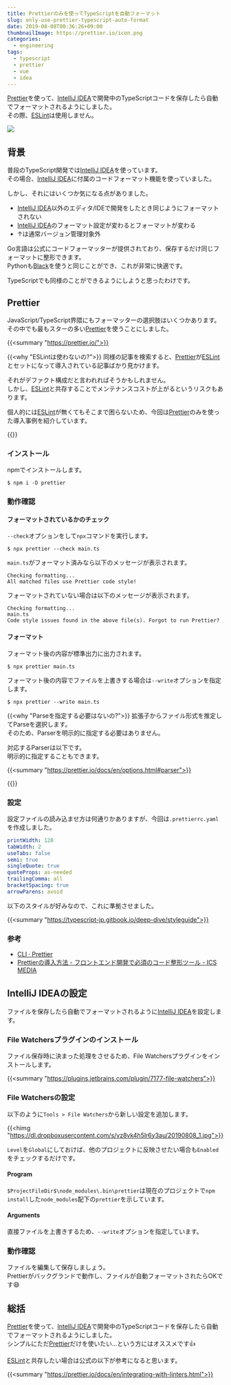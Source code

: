 ```yaml
---
title: Prettierのみを使ってTypeScriptを自動フォーマット
slug: only-use-prettier-typescript-auto-format
date: 2019-08-08T00:36:26+09:00
thumbnailImage: https://prettier.io/icon.png
categories:
  - engineering
tags:
  - typescript
  - prettier
  - vue
  - idea
---
```


[Prettier]を使って、[IntelliJ IDEA]で開発中のTypeScriptコードを保存したら自動でフォーマットされるようにしました。  
その際、[ESLint]は使用しません。

<!--more-->

<img src="https://repository-images.githubusercontent.com/75104123/f6f27280-61e5-11e9-8759-33288e842a50"/>

<!--toc-->


背景
----

普段のTypeScript開発では[IntelliJ IDEA]を使っています。  
その場合、[IntelliJ IDEA]に付属のコードフォーマット機能を使っていました。

しかし、それにはいくつか気になる点がありました。

* [IntelliJ IDEA]以外のエディタ/IDEで開発をしたとき同じようにフォーマットされない
* [IntelliJ IDEA]のフォーマット設定が変わるとフォーマットが変わる
* ↑は通常バージョン管理対象外

Go言語は公式にコードフォーマッターが提供されており、保存するだけ同じフォーマットに整形できます。  
Pythonも[Black]を使うと同じことができ、これが非常に快適です。

TypeScriptでも同様のことができるようにしようと思ったわけです。


Prettier
--------

JavaScript/TypeScript界隈にもフォーマッターの選択肢はいくつかあります。  
その中でも最もスターの多い[Prettier]を使うことにしました。

{{<summary "https://prettier.io/">}}

{{<why "ESLintは使わないの?">}}
同様の記事を検索すると、[Prettier]が[ESLint]とセットになって導入されている記事ばかり見かけます。

それがデファクト構成だと言われればそうかもしれません。  
しかし、[ESLint]と共存することでメンテナンスコストが上がるというリスクもあります。

個人的には[ESLint]が無くてもそこまで困らないため、今回は[Prettier]のみを使った導入事例を紹介しています。

[Prettier]: https://prettier.io/
[ESLint]: https://eslint.org/
{{</why>}}


### インストール

npmでインストールします。

```
$ npm i -D prettier
```

### 動作確認

#### フォーマットされているかのチェック

`--check`オプションをして`npx`コマンドを実行します。

```
$ npx prettier --check main.ts
```

`main.ts`がフォーマット済みなら以下のメッセージが表示されます。

```
Checking formatting...
All matched files use Prettier code style!
```

フォーマットされていない場合は以下のメッセージが表示されます。

```
Checking formatting...
main.ts
Code style issues found in the above file(s). Forgot to run Prettier?
```

#### フォーマット

フォーマット後の内容が標準出力に出力されます。  

```
$ npx prettier main.ts
```

フォーマット後の内容でファイルを上書きする場合は`--write`オプションを指定します。

```
$ npx prettier --write main.ts
```

{{<why "Parseを指定する必要はないの?">}}
拡張子からファイル形式を推定してParseを選択します。  
そのため、Parserを明示的に指定する必要はありません。

対応するParserは以下です。  
明示的に指定することもできます。

{{<summary "https://prettier.io/docs/en/options.html#parser">}}

{{</why>}}

### 設定

設定ファイルの読み込ませ方は何通りかありますが、今回は`.prettierrc.yaml`を作成しました。

```yaml
printWidth: 120
tabWidth: 2
useTabs: false
semi: true
singleQuote: true
quoteProps: as-needed
trailingComma: all
bracketSpacing: true
arrowParens: avoid
```

以下のスタイルが好みなので、これに準拠させました。

{{<summary "https://typescript-jp.gitbook.io/deep-dive/styleguide">}}

### 参考

* [CLI · Prettier](https://prettier.io/docs/en/cli.html)
* [Prettierの導入方法 \- フロントエンド開発で必須のコード整形ツール \- ICS MEDIA](https://ics.media/entry/17030/)


IntelliJ IDEAの設定
-------------------

ファイルを保存したら自動でフォーマットされるように[IntelliJ IDEA]を設定します。

### File Watchersプラグインのインストール

ファイル保存時に決まった処理をさせるため、File Watchersプラグインをインストールします。

{{<summary "https://plugins.jetbrains.com/plugin/7177-file-watchers">}}

### File Watchersの設定

以下のように`Tools > File Watchers`から新しい設定を追加します。

{{<himg "https://dl.dropboxusercontent.com/s/vz8vk4h5lr6y3au/20190808_1.jpg">}}

`Level`を`Global`にしておけば、他のプロジェクトに反映させたい場合も`Enabled`をチェックするだけです。

#### Program

`$ProjectFileDir$\node_modules\.bin\prettier`は現在のプロジェクトで`npm install`した`node_modules`配下の`prettier`を示しています。

#### Arguments

直接ファイルを上書きするため、`--write`オプションを指定しています。

### 動作確認

ファイルを編集して保存しましょう。  
Prettierがバックグランドで動作し、ファイルが自動フォーマットされたらOKです😄


総括
----

[Prettier]を使って、[IntelliJ IDEA]で開発中のTypeScriptコードを保存したら自動でフォーマットされるようにしました。  
シンプルにただ[Prettier]だけを使いたい...という方にはオススメです👍

[ESLint]と共存したい場合は公式の以下が参考になると思います。

{{<summary "https://prettier.io/docs/en/integrating-with-linters.html">}}


[Prettier]: https://prettier.io/
[IntelliJ IDEA]: https://www.jetbrains.com/idea/
[Black]: https://github.com/psf/black
[ESLint]: https://eslint.org/